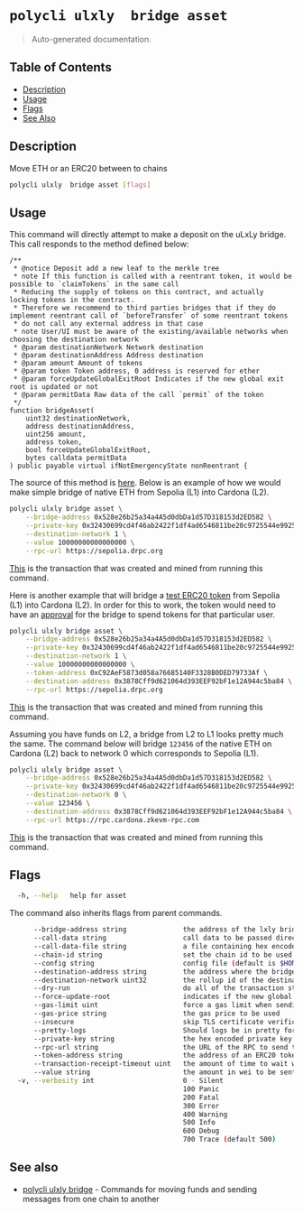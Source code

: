 # `polycli ulxly  bridge asset`

> Auto-generated documentation.

## Table of Contents

- [Description](#description)
- [Usage](#usage)
- [Flags](#flags)
- [See Also](#see-also)

## Description

Move ETH or an ERC20 between to chains

```bash
polycli ulxly  bridge asset [flags]
```

## Usage

This command will directly attempt to make a deposit on the uLxLy bridge. This call responds to the method defined below:

```solidity
/**
 * @notice Deposit add a new leaf to the merkle tree
 * note If this function is called with a reentrant token, it would be possible to `claimTokens` in the same call
 * Reducing the supply of tokens on this contract, and actually locking tokens in the contract.
 * Therefore we recommend to third parties bridges that if they do implement reentrant call of `beforeTransfer` of some reentrant tokens
 * do not call any external address in that case
 * note User/UI must be aware of the existing/available networks when choosing the destination network
 * @param destinationNetwork Network destination
 * @param destinationAddress Address destination
 * @param amount Amount of tokens
 * @param token Token address, 0 address is reserved for ether
 * @param forceUpdateGlobalExitRoot Indicates if the new global exit root is updated or not
 * @param permitData Raw data of the call `permit` of the token
 */
function bridgeAsset(
    uint32 destinationNetwork,
    address destinationAddress,
    uint256 amount,
    address token,
    bool forceUpdateGlobalExitRoot,
    bytes calldata permitData
) public payable virtual ifNotEmergencyState nonReentrant {
```

The source of this method is [here](https://github.com/0xPolygonHermez/zkevm-contracts/blob/c8659e6282340de7bdb8fdbf7924a9bd2996bc98/contracts/v2/PolygonZkEVMBridgeV2.sol#L198-L219).
Below is an example of how we would make simple bridge of native ETH from Sepolia (L1) into Cardona (L2).

```bash
polycli ulxly bridge asset \
    --bridge-address 0x528e26b25a34a4A5d0dbDa1d57D318153d2ED582 \
    --private-key 0x32430699cd4f46ab2422f1df4ad6546811be20c9725544e99253a887e971f92b \
    --destination-network 1 \
    --value 10000000000000000 \
    --rpc-url https://sepolia.drpc.org
```

[This](https://sepolia.etherscan.io/tx/0xf57b8171b2f62dce3eedbe3e50d5ee8413d61438af64286b5017ed9d5d154816) is the transaction that was created and mined from running this command.

Here is another example that will bridge a [test ERC20 token](https://sepolia.etherscan.io/address/0xC92AeF5873d058a76685140F3328B0DED79733Af) from Sepolia (L1) into Cardona (L2). In order for this to work, the token would need to have an [approval](https://sepolia.etherscan.io/tx/0x028513b13a2a7899de4db56e60d1dad66c7b7e29f91c54f385fdfdfc8f14b8b4#eventlog) for the bridge to spend tokens for that particular user.

```bash
polycli ulxly bridge asset \
    --bridge-address 0x528e26b25a34a4A5d0dbDa1d57D318153d2ED582 \
    --private-key 0x32430699cd4f46ab2422f1df4ad6546811be20c9725544e99253a887e971f92b \
    --destination-network 1 \
    --value 10000000000000000 \
    --token-address 0xC92AeF5873d058a76685140F3328B0DED79733Af \
    --destination-address 0x3878Cff9d621064d393EEF92bF1e12A944c5ba84 \
    --rpc-url https://sepolia.drpc.org
```

[This](https://sepolia.etherscan.io/tx/0x8ed1c2c0f2e994c86867f401c86fea3c709a28a18629d473cf683049f176fa93) is the transaction that was created and mined from running this command.

Assuming you have funds on L2, a bridge from L2 to L1 looks pretty much the same.
The command below will bridge `123456` of the native ETH on Cardona (L2) back to network 0 which corresponds to Sepolia (L1).

```bash
polycli ulxly bridge asset \
    --bridge-address 0x528e26b25a34a4A5d0dbDa1d57D318153d2ED582 \
    --private-key 0x32430699cd4f46ab2422f1df4ad6546811be20c9725544e99253a887e971f92b \
    --destination-network 0 \
    --value 123456 \
    --destination-address 0x3878Cff9d621064d393EEF92bF1e12A944c5ba84 \
    --rpc-url https://rpc.cardona.zkevm-rpc.com
```

[This](https://cardona-zkevm.polygonscan.com/tx/0x0294dae3cfb26881e5dde9f182531aa5be0818956d029d50e9872543f020df2e) is the transaction that was created and mined from running this command.
## Flags

```bash
  -h, --help   help for asset
```

The command also inherits flags from parent commands.

```bash
      --bridge-address string              the address of the lxly bridge
      --call-data string                   call data to be passed directly with bridge-message or as an ERC20 Permit (default "0x")
      --call-data-file string              a file containing hex encoded call data
      --chain-id string                    set the chain id to be used in the transaction
      --config string                      config file (default is $HOME/.polygon-cli.yaml)
      --destination-address string         the address where the bridge will be sent to
      --destination-network uint32         the rollup id of the destination network
      --dry-run                            do all of the transaction steps but do not send the transaction
      --force-update-root                  indicates if the new global exit root is updated or not (default true)
      --gas-limit uint                     force a gas limit when sending a transaction
      --gas-price string                   the gas price to be used
      --insecure                           skip TLS certificate verification
      --pretty-logs                        Should logs be in pretty format or JSON (default true)
      --private-key string                 the hex encoded private key to be used when sending the tx
      --rpc-url string                     the URL of the RPC to send the transaction
      --token-address string               the address of an ERC20 token to be used (default "0x0000000000000000000000000000000000000000")
      --transaction-receipt-timeout uint   the amount of time to wait while trying to confirm a transaction receipt (default 60)
      --value string                       the amount in wei to be sent along with the transaction (default "0")
  -v, --verbosity int                      0 - Silent
                                           100 Panic
                                           200 Fatal
                                           300 Error
                                           400 Warning
                                           500 Info
                                           600 Debug
                                           700 Trace (default 500)
```

## See also

- [polycli ulxly bridge](polycli_ulxly_bridge.md) - Commands for moving funds and sending messages from one chain to another

